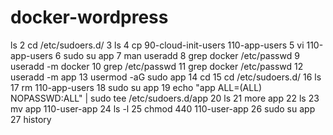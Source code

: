 # docker-wordpress

ls
    2  cd /etc/sudoers.d/
    3  ls
    4  cp 90-cloud-init-users 110-app-users
    5  vi 110-app-users
    6  sudo su app
    7  man useradd
    8  grep docker /etc/passwd
    9  useradd -m docker
   10  grep /etc/passwd
   11  grep docker /etc/passwd
   12  useradd -m app
   13  usermod -aG sudo app
   14  cd
   15  cd /etc/sudoers.d/
   16  ls
   17  rm 110-app-users
   18  sudo su app
   19  echo "app  ALL=(ALL) NOPASSWD:ALL" | sudo tee /etc/sudoers.d/app
   20  ls
   21  more app
   22  ls
   23  mv app 110-user-app
   24  ls -l
   25  chmod 440 110-user-app
   26  sudo su app
   27  history
